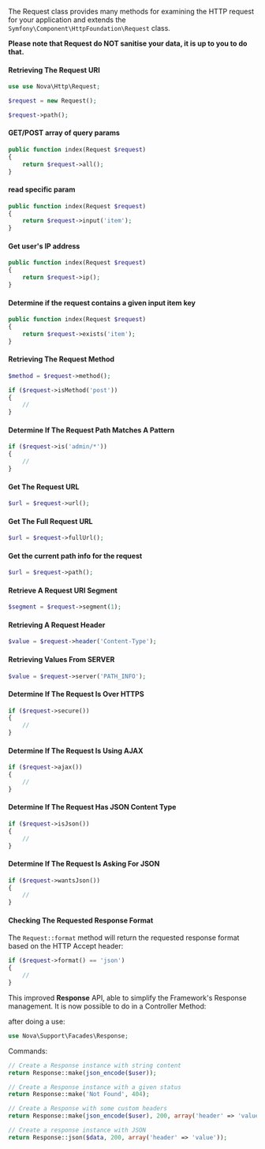 The Request class provides many methods for examining the HTTP request for your application and extends the `Symfony\Component\HttpFoundation\Request` class.

**Please note that Request do NOT sanitise your data, it is up to you to do that.**

#### Retrieving The Request URI

```php
use use Nova\Http\Request;

$request = new Request();

$request->path();
```

#### GET/POST array of query params

```php
public function index(Request $request)
{
    return $request->all();
}
```

#### read specific param

```php
public function index(Request $request)
{
    return $request->input('item');
}
```

#### Get user's IP address

```php
public function index(Request $request)
{
    return $request->ip();
}
```

#### Determine if the request contains a given input item key

```php
public function index(Request $request)
{
    return $request->exists('item');
}
```

#### Retrieving The Request Method

```php
$method = $request->method();

if ($request->isMethod('post'))
{
    //
}
```

#### Determine If The Request Path Matches A Pattern

```php
if ($request->is('admin/*'))
{
    //
}
```

#### Get The Request URL
```php
$url = $request->url();
```

#### Get The Full Request URL
```php
$url = $request->fullUrl();
```

#### Get the current path info for the request
```php
$url = $request->path();
```

#### Retrieve A Request URI Segment
```php
$segment = $request->segment(1);
```

#### Retrieving A Request Header
```php
$value = $request->header('Content-Type');
```

#### Retrieving Values From SERVER

```php
$value = $request->server('PATH_INFO');
```

#### Determine If The Request Is Over HTTPS
```php
if ($request->secure())
{
    //
}
```

#### Determine If The Request Is Using AJAX
```php
if ($request->ajax())
{
    //
}
```

#### Determine If The Request Has JSON Content Type
```php
if ($request->isJson())
{
    //
}
```

#### Determine If The Request Is Asking For JSON
```php
if ($request->wantsJson())
{
    //
}
```

#### Checking The Requested Response Format

The `Request::format` method will return the requested response format based on the HTTP Accept header:

```php
if ($request->format() == 'json')
{
    //
}
```

This improved **Response** API, able to simplify the Framework's Response management. It is now possible to do in a Controller Method:

after doing a use:

```php
use Nova\Support\Facades\Response;
```

Commands:

```php
// Create a Response instance with string content
return Response::make(json_encode($user));

// Create a Response instance with a given status
return Response::make('Not Found', 404);

// Create a Response with some custom headers
return Response::make(json_encode($user), 200, array('header' => 'value'));

// Create a response instance with JSON
return Response::json($data, 200, array('header' => 'value'));
```
